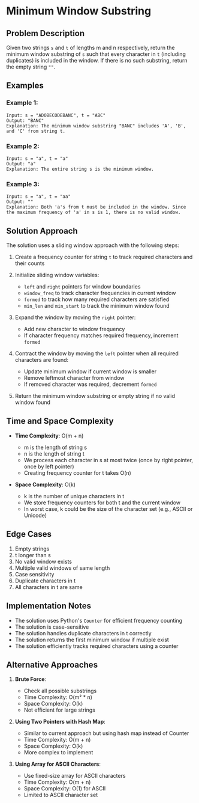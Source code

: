 # Minimum Window Substring

## Problem Description
Given two strings `s` and `t` of lengths m and n respectively, return the minimum window substring of `s` such that every character in `t` (including duplicates) is included in the window. If there is no such substring, return the empty string `""`.

## Examples

### Example 1:
```
Input: s = "ADOBECODEBANC", t = "ABC"
Output: "BANC"
Explanation: The minimum window substring "BANC" includes 'A', 'B', and 'C' from string t.
```

### Example 2:
```
Input: s = "a", t = "a"
Output: "a"
Explanation: The entire string s is the minimum window.
```

### Example 3:
```
Input: s = "a", t = "aa"
Output: ""
Explanation: Both 'a's from t must be included in the window. Since the maximum frequency of 'a' in s is 1, there is no valid window.
```

## Solution Approach

The solution uses a sliding window approach with the following steps:

1. Create a frequency counter for string `t` to track required characters and their counts
2. Initialize sliding window variables:
   - `left` and `right` pointers for window boundaries
   - `window_freq` to track character frequencies in current window
   - `formed` to track how many required characters are satisfied
   - `min_len` and `min_start` to track the minimum window found

3. Expand the window by moving the `right` pointer:
   - Add new character to window frequency
   - If character frequency matches required frequency, increment `formed`

4. Contract the window by moving the `left` pointer when all required characters are found:
   - Update minimum window if current window is smaller
   - Remove leftmost character from window
   - If removed character was required, decrement `formed`

5. Return the minimum window substring or empty string if no valid window found

## Time and Space Complexity

- **Time Complexity**: O(m + n)
  - m is the length of string s
  - n is the length of string t
  - We process each character in s at most twice (once by right pointer, once by left pointer)
  - Creating frequency counter for t takes O(n)

- **Space Complexity**: O(k)
  - k is the number of unique characters in t
  - We store frequency counters for both t and the current window
  - In worst case, k could be the size of the character set (e.g., ASCII or Unicode)

## Edge Cases

1. Empty strings
2. t longer than s
3. No valid window exists
4. Multiple valid windows of same length
5. Case sensitivity
6. Duplicate characters in t
7. All characters in t are same

## Implementation Notes

- The solution uses Python's `Counter` for efficient frequency counting
- The solution is case-sensitive
- The solution handles duplicate characters in t correctly
- The solution returns the first minimum window if multiple exist
- The solution efficiently tracks required characters using a counter

## Alternative Approaches

1. **Brute Force**:
   - Check all possible substrings
   - Time Complexity: O(m² * n)
   - Space Complexity: O(k)
   - Not efficient for large strings

2. **Using Two Pointers with Hash Map**:
   - Similar to current approach but using hash map instead of Counter
   - Time Complexity: O(m + n)
   - Space Complexity: O(k)
   - More complex to implement

3. **Using Array for ASCII Characters**:
   - Use fixed-size array for ASCII characters
   - Time Complexity: O(m + n)
   - Space Complexity: O(1) for ASCII
   - Limited to ASCII character set 